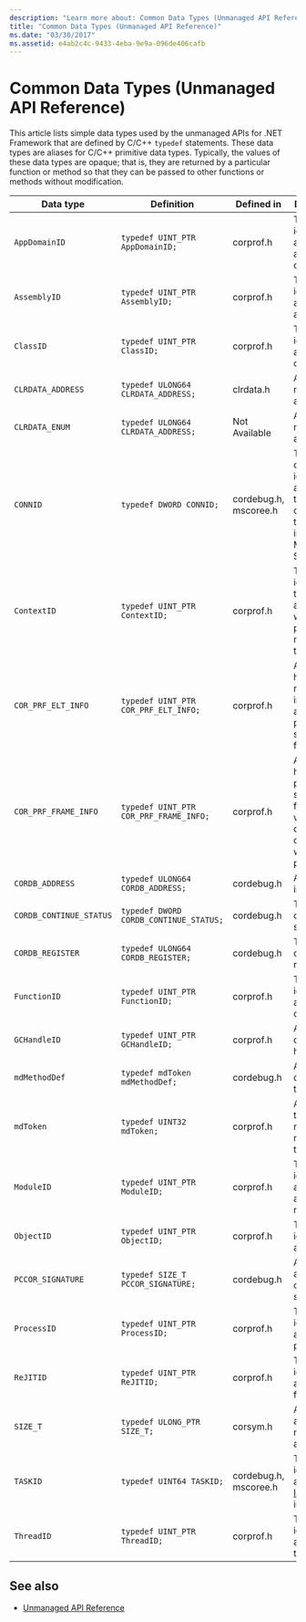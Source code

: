 ```yaml
---
description: "Learn more about: Common Data Types (Unmanaged API Reference)"
title: "Common Data Types (Unmanaged API Reference)"
ms.date: "03/30/2017"
ms.assetid: e4ab2c4c-9433-4eba-9e9a-096de406cafb
---
```

# Common Data Types (Unmanaged API Reference)

This article lists simple data types used by the unmanaged APIs for .NET Framework that are defined by C/C++ `typedef` statements. These data types are aliases for C/C++ primitive data types. Typically, the values of these data types are opaque; that is, they are returned by a particular function or method so that they can be passed to other functions or methods without modification.

| Data type       | Definition                         | Defined in    | Description                              |
|-----------------|------------------------------------|---------------|------------------------------------------|
| `AppDomainID`     | `typedef UINT_PTR AppDomainID;`    | corprof.h     | The identifier of an application domain. |
| `AssemblyID`      | `typedef UINT_PTR AssemblyID;`     | corprof.h     | The identifier of an assembly.           |
| `ClassID`         | `typedef UINT_PTR ClassID;`        | corprof.h     | The identifier of a managed class.       |
| `CLRDATA_ADDRESS` | `typedef ULONG64 CLRDATA_ADDRESS;` | clrdata.h     | A 64-bit memory address.                 |
| `CLRDATA_ENUM`    | `typedef ULONG64 CLRDATA_ADDRESS;` | Not Available | A 64-bit memory address.                 |
| `CONNID` | `typedef DWORD CONNID;` |cordebug.h, mscoree.h|The connection identifier for a thread that is connected to an instance of Microsoft SQL Server.|
| `ContextID` | `typedef UINT_PTR ContextID;` |corprof.h|The identifier of the context associated with a particular managed thread.|
| `COR_PRF_ELT_INFO` | `typedef UINT_PTR COR_PRF_ELT_INFO;` |corprof.h|An opaque handle that represents information about a particular stack frame.|
| `COR_PRF_FRAME_INFO` | `typedef UINT_PTR COR_PRF_FRAME_INFO;` |corprof.h|An opaque handle that points to a stack frame. It is valid only during the callback to which it is passed.|
| `CORDB_ADDRESS` | `typedef ULONG64 CORDB_ADDRESS;` |cordebug.h|An address in memory.|
| `CORDB_CONTINUE_STATUS` | `typedef DWORD CORDB_CONTINUE_STATUS;` |cordebug.h|The continuation status.|
| `CORDB_REGISTER` | `typedef ULONG64 CORDB_REGISTER;` |cordebug.h|The value of a CPU register.|
| `FunctionID` | `typedef UINT_PTR FunctionID;` |corprof.h|The identifier of a function or method.|
| `GCHandleID` | `typedef UINT_PTR GCHandleID;` |corprof.h|A garbage collection handle.|
| `mdMethodDef` | `typedef mdToken mdMethodDef;` |cordebug.h|A method definition token.|
| `mdToken` | `typedef UINT32 mdToken;` |corprof.h|A metadata token (a row in a metadata table).|
| `ModuleID` | `typedef UINT_PTR ModuleID;` |corprof.h|The identifier of an assembly module.|
| `ObjectID` | `typedef UINT_PTR ObjectID;` |corprof.h|The identifier of an object.|
| `PCCOR_SIGNATURE` | `typedef SIZE_T PCCOR_SIGNATURE;` |cordebug.h|A pointer to a member or metadata signature.|
| `ProcessID` | `typedef UINT_PTR ProcessID;` |corprof.h|The identifier of a managed process.|
| `ReJITID` | `typedef UINT_PTR ReJITID;` |corprof.h|The identifier of a jitted function.|
| `SIZE_T` | `typedef ULONG_PTR SIZE_T;` |corsym.h|A pointer to a 64-bit memory address.|
| `TASKID` | `typedef UINT64 TASKID;` |cordebug.h, mscoree.h|The identifier of an [ICLRTask](../unmanaged-api/hosting/iclrtask-interface.md) instance.|
| `ThreadID` | `typedef UINT_PTR ThreadID;` |corprof.h|The identifier of a managed thread.|

## See also

- [Unmanaged API Reference](index.md)
